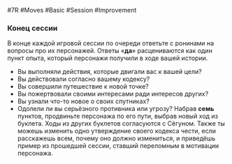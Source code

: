 #7R #Moves #Basic #Session #Improvement 
### Конец сессии

В конце каждой игровой сессии по очереди ответьте с ронинами на вопросы про их персонажей. Ответы «**да**» расцениваются как один пункт опыта, который персонажи получили в ходе вашей истории.
- Вы выполняли действия, которые двигали вас к вашей цели?
- Вы действовали согласно вашему кодексу?
- Вы совершили путешествие к новой точке?
- Вы пожертвовали своими интересами ради интересов других?
- Вы узнали что-то новое о своих спутниках?
- Одолели ли вы серьёзного противника или угрозу? 
Набрав **семь** пунктов, продвиньте персонажа по его пути, выбрав новый ход из буклета. Ходы из других буклетов согласуются с Сёгуном. Также ты можешь изменить одно утверждение своего кодекса чести, если расскажешь всем, почему оно должно измениться, и приведёшь пример из прошедшей сессии, ставший переломным в мотивации персонажа. 